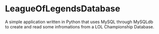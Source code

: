 # LeagueOfLegendsDatabase
A simple application written in Python that uses MySQL through MySQLdb to create and read some infromations from a LOL Championship Database. 
